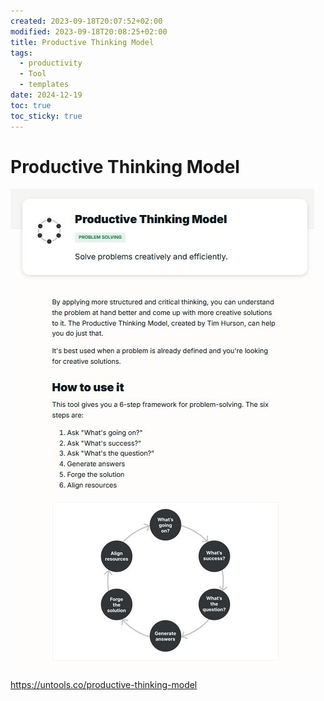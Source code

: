 ```yaml
---
created: 2023-09-18T20:07:52+02:00
modified: 2023-09-18T20:08:25+02:00
title: Productive Thinking Model
tags:
  - productivity
  - Tool
  - templates
date: 2024-12-19
toc: true
toc_sticky: true
---
```



# Productive Thinking Model

![](../_assets/2023-09-18-Productive-Thinking-Model-20241219170737.jpg)


<https://untools.co/productive-thinking-model>

